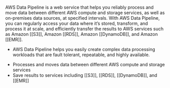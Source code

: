 AWS Data Pipeline is a web service that helps you reliably process and move data between different AWS compute and storage services, as well as on-premises data sources, at specified intervals.
With AWS Data Pipeline, you can regularly access your data where it’s stored, transform, and process it at scale, and efficiently transfer the results to AWS services such as Amazon [[S3]], Amazon [[RDS]], Amazon [[DynamoDB]], and Amazon [[EMR]].

-   AWS Data Pipeline helps you easily create complex data processing workloads that are fault tolerant, repeatable, and highly available.
*   Processes and moves data between different AWS compute and storage services
*   Save results to services including [[S3]], [[RDS]], [[DynamoDB]], and [[EMR]]
